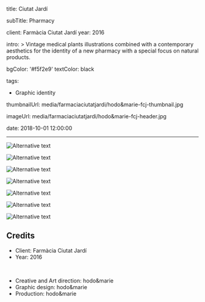 title: Ciutat Jardí

subTitle: Pharmacy

client: Farmàcia Ciutat Jardí
year: 2016

intro: >
  Vintage medical plants illustrations combined with a contemporary aesthetics for the identity of a new pharmacy with a special focus on natural products.

bgColor: '#f5f2e9'
textColor: black

tags:
  - Graphic identity

thumbnailUrl: media/farmaciaciutatjardi/hodo&marie-fcj-thumbnail.jpg

imageUrl: media/farmaciaciutatjardi/hodo&marie-fcj-header.jpg

date: 2018-10-01 12:00:00



---

<div class="gallery gallery-2">

![Alternative text](/media/farmaciaciutatjardi/hodo&marie-fcj-1.jpg)

![Alternative text](/media/farmaciaciutatjardi/hodo&marie-fcj-2.jpg)
</div>

<div class="gallery gallery-3">

![Alternative text](/media/farmaciaciutatjardi/hodo&marie-fcj-3.jpg)

![Alternative text](/media/farmaciaciutatjardi/hodo&marie-fcj-4.jpg)

![Alternative text](/media/farmaciaciutatjardi/hodo&marie-fcj-5.jpg)
</div>

<div class="gallery gallery-2">

![Alternative text](/media/farmaciaciutatjardi/hodo&marie-fcj-6.jpg)

![Alternative text](/media/farmaciaciutatjardi/hodo&marie-fcj-7.jpg)
</div>


## Credits

* Client: Farmàcia Ciutat Jardí
* Year: 2016  

<br>

* Creative and Art direction: hodo&marie
* Graphic design: hodo&marie
* Production: hodo&marie

